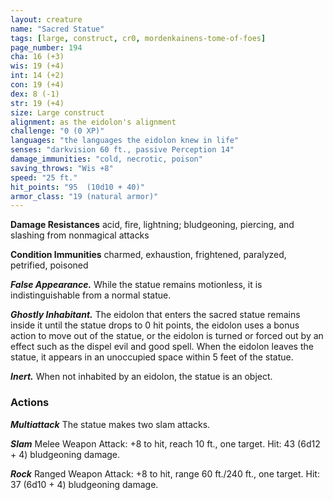 ```yaml
---
layout: creature
name: "Sacred Statue"
tags: [large, construct, cr0, mordenkainens-tome-of-foes]
page_number: 194
cha: 16 (+3)
wis: 19 (+4)
int: 14 (+2)
con: 19 (+4)
dex: 8 (-1)
str: 19 (+4)
size: Large construct
alignment: as the eidolon's alignment
challenge: "0 (0 XP)"
languages: "the languages the eidolon knew in life"
senses: "darkvision 60 ft., passive Perception 14"
damage_immunities: "cold, necrotic, poison"
saving_throws: "Wis +8"
speed: "25 ft."
hit_points: "95  (10d10 + 40)"
armor_class: "19 (natural armor)"
---
```


**Damage Resistances** acid, fire, lightning; bludgeoning, piercing, and slashing from nonmagical attacks

**Condition Immunities** charmed, exhaustion, frightened, paralyzed, petrified, poisoned

***False Appearance.*** While the statue remains motionless, it is indistinguishable from a normal statue.

***Ghostly Inhabitant.*** The eidolon that enters the sacred statue remains inside it until the statue drops to 0 hit points, the eidolon uses a bonus action to move out of the statue, or the eidolon is turned or forced out by an effect such as the dispel evil and good spell. When the eidolon leaves the statue, it appears in an unoccupied space within 5 feet of the statue.

***Inert.*** When not inhabited by an eidolon, the statue is an object.

### Actions

***Multiattack*** The statue makes two slam attacks.

***Slam*** Melee Weapon Attack: +8 to hit, reach 10 ft., one target. Hit: 43 (6d12 + 4) bludgeoning damage.

***Rock*** Ranged Weapon Attack: +8 to hit, range 60 ft./240 ft., one target. Hit: 37 (6d10 + 4) bludgeoning damage.